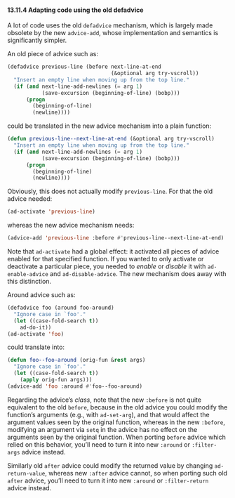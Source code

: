 

#### 13.11.4 Adapting code using the old defadvice

A lot of code uses the old `defadvice` mechanism, which is largely made obsolete by the new `advice-add`, whose implementation and semantics is significantly simpler.

An old piece of advice such as:

```lisp
(defadvice previous-line (before next-line-at-end
                                 (&optional arg try-vscroll))
  "Insert an empty line when moving up from the top line."
  (if (and next-line-add-newlines (= arg 1)
           (save-excursion (beginning-of-line) (bobp)))
      (progn
        (beginning-of-line)
        (newline))))
```

could be translated in the new advice mechanism into a plain function:

```lisp
(defun previous-line--next-line-at-end (&optional arg try-vscroll)
  "Insert an empty line when moving up from the top line."
  (if (and next-line-add-newlines (= arg 1)
           (save-excursion (beginning-of-line) (bobp)))
      (progn
        (beginning-of-line)
        (newline))))
```

Obviously, this does not actually modify `previous-line`. For that the old advice needed:

```lisp
(ad-activate 'previous-line)
```

whereas the new advice mechanism needs:

```lisp
(advice-add 'previous-line :before #'previous-line--next-line-at-end)
```

Note that `ad-activate` had a global effect: it activated all pieces of advice enabled for that specified function. If you wanted to only activate or deactivate a particular piece, you needed to *enable* or *disable* it with `ad-enable-advice` and `ad-disable-advice`. The new mechanism does away with this distinction.

Around advice such as:

```lisp
(defadvice foo (around foo-around)
  "Ignore case in `foo'."
  (let ((case-fold-search t))
    ad-do-it))
(ad-activate 'foo)
```

could translate into:

```lisp
(defun foo--foo-around (orig-fun &rest args)
  "Ignore case in `foo'."
  (let ((case-fold-search t))
    (apply orig-fun args)))
(advice-add 'foo :around #'foo--foo-around)
```

Regarding the advice’s *class*, note that the new `:before` is not quite equivalent to the old `before`, because in the old advice you could modify the function’s arguments (e.g., with `ad-set-arg`), and that would affect the argument values seen by the original function, whereas in the new `:before`, modifying an argument via `setq` in the advice has no effect on the arguments seen by the original function. When porting `before` advice which relied on this behavior, you’ll need to turn it into new `:around` or `:filter-args` advice instead.

Similarly old `after` advice could modify the returned value by changing `ad-return-value`, whereas new `:after` advice cannot, so when porting such old `after` advice, you’ll need to turn it into new `:around` or `:filter-return` advice instead.
